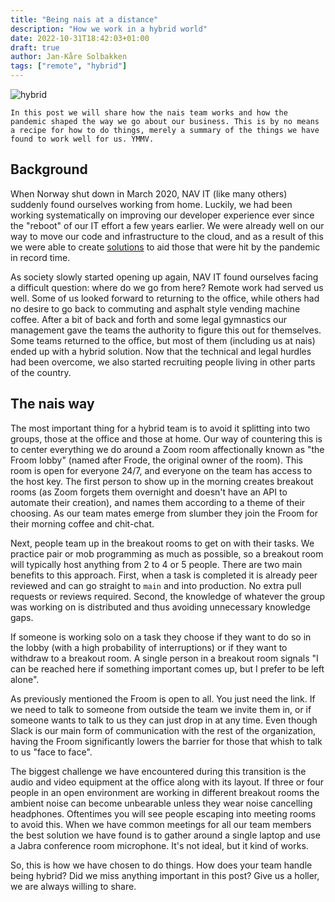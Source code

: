 ```yaml
---
title: "Being nais at a distance"
description: "How we work in a hybrid world"
date: 2022-10-31T18:42:03+01:00
draft: true
author: Jan-Kåre Solbakken
tags: ["remote", "hybrid"]
---
```


![hybrid](/blog/images/hybrid.png) 

```
In this post we will share how the nais team works and how the pandemic shaped the way we go about our business. This is by no means a recipe for how to do things, merely a summary of the things we have found to work well for us. YMMV.
```

## Background

When Norway shut down in March 2020, NAV IT (like many others) suddenly found ourselves working from home. Luckily, we had been working systematically on improving our developer experience ever since the "reboot" of our IT effort a few years earlier. We were already well on our way to move our code and infrastructure to the cloud, and as a result of this we were able to create [solutions](https://www.kode24.no/kodenytt/slik-koda-nav-ny-dagpenge-losning-pa-tre-dager/72331871) to aid those that were hit by the pandemic in record time.

As society slowly started opening up again, NAV IT found ourselves facing a difficult question: where do we go from here? Remote work had served us well. Some of us looked forward to returning to the office, while others had no desire to go back to commuting and asphalt style vending machine coffee. After a bit of back and forth and some legal gymnastics our management gave the teams the authority to figure this out for themselves. Some teams returned to the office, but most of them (including us at nais) ended up with a hybrid solution. Now that the technical and legal hurdles had been overcome, we also started recruiting people living in other parts of the country.

## The nais way

The most important thing for a hybrid team is to avoid it splitting into two groups, those at the office and those at home. Our way of countering this is to center everything we do around a Zoom room affectionally known as "the Froom lobby" (named after Frode, the original owner of the room). This room is open for everyone 24/7, and everyone on the team has access to the host key. The first person to show up in the morning creates breakout rooms (as Zoom forgets them overnight and doesn't have an API to automate their creation), and names them according to a theme of their choosing. As our team mates emerge from slumber they join the Froom for their morning coffee and chit-chat. 

Next, people team up in the breakout rooms to get on with their tasks. We practice pair or mob programming as much as possible, so a breakout room will typically host anything from 2 to 4 or 5 people. There are two main benefits to this approach. First, when a task is completed it is already peer reviewed and can go straight to `main` and into production. No extra pull requests or reviews required. Second, the knowledge of whatever the group was working on is distributed and thus avoiding unnecessary knowledge gaps.

If someone is working solo on a task they choose if they want to do so in the lobby (with a high probability of interruptions) or if they want to withdraw to a breakout room. A single person in a breakout room signals "I can be reached here if something important comes up, but I prefer to be left alone". 

As previously mentioned the Froom is open to all. You just need the link. If we need to talk to someone from outside the team we invite them in, or if someone wants to talk to us they can just drop in at any time. Even though Slack is our main form of communication with the rest of the organization, having the Froom significantly lowers the barrier for those that whish to talk to us "face to face".

The biggest challenge we have encountered during this transition is the audio and video equipment at the office along with its layout. If three or four people in an open environment are working in different breakout rooms the ambient noise can become unbearable unless they wear noise cancelling headphones. Oftentimes you will see people escaping into meeting rooms to avoid this. When we have common meetings for all our team members the best solution we have found is to gather around a single laptop and use a Jabra conference room microphone. It's not ideal, but it kind of works.

So, this is how we have chosen to do things. How does your team handle being hybrid? Did we miss anything important in this post? Give us a holler, we are always willing to share.
